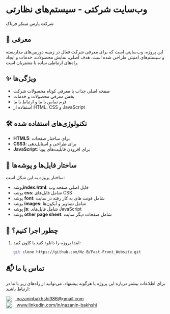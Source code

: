 # **وب‌سایت شرکتی - سیستم‌های نظارتی**  
شرکت پارس مبتکر فرتاک

## 📖 **معرفی**  
این پروژه، وب‌سایتی است که برای معرفی شرکت فعال در زمینه دوربین‌های مداربسته و سیستم‌های امنیتی طراحی شده است. هدف اصلی، نمایش محصولات، خدمات و ایجاد راه‌های ارتباطی ساده با مشتریان است.  

## ✨ **ویژگی‌ها**  
- صفحه اصلی جذاب با معرفی کوتاه محصولات شرکت  
- بخش معرفی محصولات و خدمات  
- فرم تماس با ما و ارتباط با ما  
- استفاده از HTML، CSS و JavaScript  

## 🛠️ **تکنولوژی‌های استفاده شده**  
- **HTML5**: برای ساختار صفحات  
- **CSS3**: برای طراحی و استایل‌دهی  
- **JavaScript**: برای افزودن قابلیت‌های پویا  
## 📂 **ساختار فایل‌ها و پوشه‌ها**  
ساختار پروژه به این شکل است:  
- پوشه**index.html**: فایل اصلی صفحه وب  
- پوشه **css**: شامل فایل‌های CSS
-  پوشه **font**: شامل فونت های به کار رفته در سایت 
- پوشه **images**: شامل تصاویر و آیکون‌ها
- پوشه **js**: شامل فایل‌های JavaScript  
- پوشه **other page sheet**: شامل صفحات دیگر سایت

## 🚀 **چطور اجرا کنیم؟**  
1. ابتدا پروژه را دانلود کنید یا کلون کنید:  
   ```bash
   git clone https://github.com/Nz-B/Fast-Front_Website.git
## 📬 **تماس با ما**  

برای اطلاعات بیشتر درباره این پروژه یا هرگونه پیشنهاد، می‌توانید از راه‌های زیر با ما در ارتباط باشید:  

<a href="mailto:your-email@example.com" target="_blank">
  <img src="https://cdn-icons-png.flaticon.com/512/732/732200.png" alt="Email Logo" width="20" style="vertical-align: middle; margin-right: 10px;">
     nazaninbakhshi386@gmail.com
</a>  

<br>

<a href="https://www.linkedin.com/in/your-linkedin-profile" target="_blank">
  <img src="https://cdn-icons-png.flaticon.com/512/145/145807.png" alt="LinkedIn Logo" width="20" style="vertical-align: middle; margin-right: 10px;">
  www.linkedin.com/in/nazanin-bakhshi
</a>
